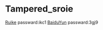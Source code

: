 # Tampered_sroie
[Ruike](https://rec.ustc.edu.cn/share/1c7a3910-da45-11ec-8f67-b9fab9728d69) passward:ikc1
[BaiduYun](https://pan.baidu.com/s/1N4YeqBMHMdOBKD3KOrI35Q) passward:3gj9
